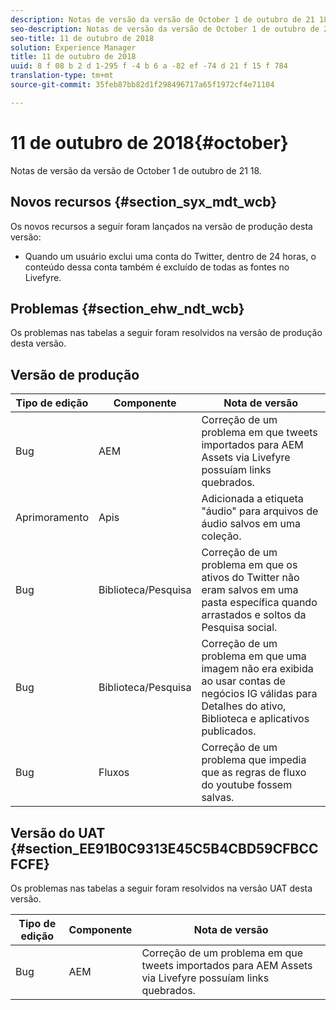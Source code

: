 ```yaml
---
description: Notas de versão da versão de October 1 de outubro de 21 18.
seo-description: Notas de versão da versão de October 1 de outubro de 21 18.
seo-title: 11 de outubro de 2018
solution: Experience Manager
title: 11 de outubro de 2018
uuid: 8 f 08 b 2 d 1-295 f -4 b 6 a -82 ef -74 d 21 f 15 f 784
translation-type: tm+mt
source-git-commit: 35feb87bb82d1f298496717a65f1972cf4e71104

---
```



# 11 de outubro de 2018{#october}

Notas de versão da versão de October 1 de outubro de 21 18.

## Novos recursos {#section_syx_mdt_wcb}

Os novos recursos a seguir foram lançados na versão de produção desta versão:

* Quando um usuário exclui uma conta do Twitter, dentro de 24 horas, o conteúdo dessa conta também é excluído de todas as fontes no Livefyre.

## Problemas {#section_ehw_ndt_wcb}

Os problemas nas tabelas a seguir foram resolvidos na versão de produção desta versão.

## Versão de produção

| **Tipo de edição** | **Componente** | **Nota de versão** |
|---|---|---|
| Bug | AEM | Correção de um problema em que tweets importados para AEM Assets via Livefyre possuíam links quebrados. |
| Aprimoramento | Apis | Adicionada a etiqueta "áudio" para arquivos de áudio salvos em uma coleção. |
| Bug | Biblioteca/Pesquisa | Correção de um problema em que os ativos do Twitter não eram salvos em uma pasta específica quando arrastados e soltos da Pesquisa social. |
| Bug | Biblioteca/Pesquisa | Correção de um problema em que uma imagem não era exibida ao usar contas de negócios IG válidas para Detalhes do ativo, Biblioteca e aplicativos publicados. |
| Bug | Fluxos | Correção de um problema que impedia que as regras de fluxo do youtube fossem salvas. |

## Versão do UAT {#section_EE91B0C9313E45C5B4CBD59CFBCCFCFE}

Os problemas nas tabelas a seguir foram resolvidos na versão UAT desta versão.

| **Tipo de edição** | **Componente** | **Nota de versão** |
|---|---|---|
| Bug | AEM | Correção de um problema em que tweets importados para AEM Assets via Livefyre possuíam links quebrados. |


